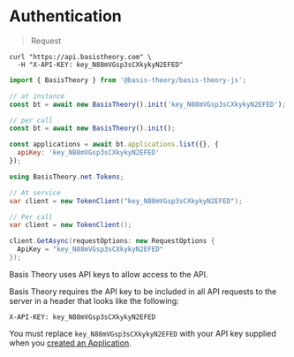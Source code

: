 # Authentication

> Request

```shell
curl "https://api.basistheory.com" \
  -H "X-API-KEY: key_N88mVGsp3sCXkykyN2EFED"
```

```javascript
import { BasisTheory } from '@basis-theory/basis-theory-js';

// at instance
const bt = await new BasisTheory().init('key_N88mVGsp3sCXkykyN2EFED');

// per call
const bt = await new BasisTheory().init();

const applications = await bt.applications.list({}, {
  apiKey: 'key_N88mVGsp3sCXkykyN2EFED'
});
```

```csharp
using BasisTheory.net.Tokens;

// At service
var client = new TokenClient("key_N88mVGsp3sCXkykyN2EFED");

// Per call
var client = new TokenClient();

client.GetAsync(requestOptions: new RequestOptions {
  ApiKey = "key_N88mVGsp3sCXkykyN2EFED"
});
```

Basis Theory uses API keys to allow access to the API.

Basis Theory requires the API key to be included in all API requests to the server in a header that looks like the following:

`X-API-KEY: key_N88mVGsp3sCXkykyN2EFED`

<aside class="notice">
  <span>You must replace <code>key_N88mVGsp3sCXkykyN2EFED</code> with your API key supplied when you <a href="#applications-create-application">created an Application</a>.</span>
</aside>

